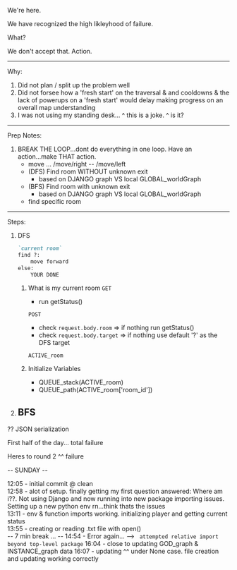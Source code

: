 We're here. 

We have recognized the high likleyhood of failure. 

What? 

We don't accept that. Action.

------

Why: 
1. Did not plan / split up the problem well
2. Did not forsee how a 'fresh start' on the traversal & and cooldowns & the lack of powerups on a 'fresh start' would delay making progress on an overall map understanding
3. I was not using my standing desk...
    ^ this is a joke. 
        ^ is it? 

-----

Prep Notes: 

1. BREAK THE LOOP...dont do everything in one loop. Have an action...make THAT action. 
    - move ... /move/right -- /move/left
    - (DFS) Find room WITHOUT unknown exit
        - based on DJANGO graph VS local GLOBAL_worldGraph
    - (BFS) Find room with unknown exit
        - based on DJANGO graph VS local GLOBAL_worldGraph
    - find specific room

-----

Steps:
1. DFS  
    ```md
    `current room`  
    find ?:  
        move forward  
    else:  
        YOUR DONE  
    ```
    1. What is my current room
        ```GET``` 
        - run getStatus()
        
        ```POST```
        - check `request.body.room` => if nothing run getStatus()
        - check `request.body.target` => if nothing use default '?' as the DFS target

        `ACTIVE_room`

    2. Initialize Variables
        - QUEUE_stack(ACTIVE_room)
        - QUEUE_path(ACTIVE_room['room_id'])

2. BFS
    - 

    

?? JSON serialization

First half of the day... total failure

Heres to round 2
^^ failure

-- SUNDAY --

12:05 - initial commit @ clean  
12:58 - alot of setup. finally getting my first question answered: Where am i??. Not using Django and now running into new package importing issues. Setting up a new python env rn...think thats the issues  
13:11 - env & function imports working. initializing player and getting current status  
13:55 - creating or reading .txt file with open()  
-- 7 min break ... -- 
14:54 - Error again... --> 
    ``` 
    attempted relative import beyond top-level package
    ```
16:04 - close to updating GOD_graph & INSTANCE_graph data
16:07 - updating ^^ under None case. file creation and updating working correctly



    